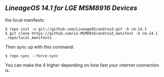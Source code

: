 _LineageOS 14.1 for LGE MSM8916 Devices_
---------------------------

the local manifests:

	$ repo init -u git://github.com/LineageOS/android.git -b cm-14.1
	$ git clone https://github.com/LG-MSM8916/android_manifest -b cm-14.1 .repo/local_manifests


Then sync up with this command:

	$ repo sync --force-sync
	
You can make the 4 higher depending on how fast your internet connection is. 
